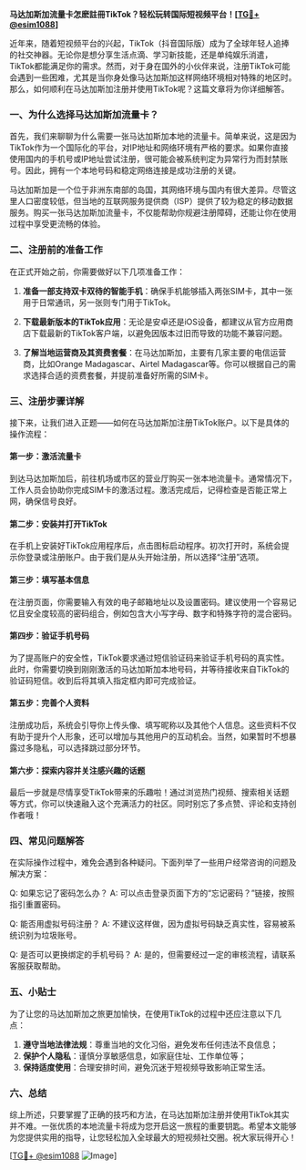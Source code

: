 **马达加斯加流量卡怎麽註冊TikTok？轻松玩转国际短视频平台！[[TG💪+ @esim1088](https://t.me/s/esim1088)]**

近年来，随着短视频平台的兴起，TikTok（抖音国际版）成为了全球年轻人追捧的社交神器。无论你是想分享生活点滴、学习新技能，还是单纯娱乐消遣，TikTok都能满足你的需求。然而，对于身在国外的小伙伴来说，注册TikTok可能会遇到一些困难，尤其是当你身处像马达加斯加这样网络环境相对特殊的地区时。那么，如何顺利在马达加斯加注册并使用TikTok呢？这篇文章将为你详细解答。

### 一、为什么选择马达加斯加流量卡？

首先，我们来聊聊为什么需要一张马达加斯加本地的流量卡。简单来说，这是因为TikTok作为一个国际化的平台，对IP地址和网络环境有严格的要求。如果你直接使用国内的手机号或IP地址尝试注册，很可能会被系统判定为异常行为而封禁账号。因此，拥有一个本地号码和稳定网络连接是成功注册的关键。

马达加斯加是一个位于非洲东南部的岛国，其网络环境与国内有很大差异。尽管这里人口密度较低，但当地的互联网服务提供商（ISP）提供了较为稳定的移动数据服务。购买一张马达加斯加流量卡，不仅能帮助你规避注册障碍，还能让你在使用过程中享受更流畅的体验。

### 二、注册前的准备工作

在正式开始之前，你需要做好以下几项准备工作：

1. **准备一部支持双卡双待的智能手机**：确保手机能够插入两张SIM卡，其中一张用于日常通讯，另一张则专门用于TikTok。
   
2. **下载最新版本的TikTok应用**：无论是安卓还是iOS设备，都建议从官方应用商店下载最新的TikTok客户端，以避免因版本过旧而导致的功能不兼容问题。

3. **了解当地运营商及其资费套餐**：在马达加斯加，主要有几家主要的电信运营商，比如Orange Madagascar、Airtel Madagascar等。你可以根据自己的需求选择合适的资费套餐，并提前准备好所需的SIM卡。

### 三、注册步骤详解

接下来，让我们进入正题——如何在马达加斯加注册TikTok账户。以下是具体的操作流程：

#### 第一步：激活流量卡

到达马达加斯加后，前往机场或市区的营业厅购买一张本地流量卡。通常情况下，工作人员会协助你完成SIM卡的激活过程。激活完成后，记得检查是否能正常上网，确保信号良好。

#### 第二步：安装并打开TikTok

在手机上安装好TikTok应用程序后，点击图标启动程序。初次打开时，系统会提示你登录或注册账户。由于我们是从头开始注册，所以选择“注册”选项。

#### 第三步：填写基本信息

在注册页面，你需要输入有效的电子邮箱地址以及设置密码。建议使用一个容易记忆且安全度较高的密码组合，例如包含大小写字母、数字和特殊字符的混合密码。

#### 第四步：验证手机号码

为了提高账户的安全性，TikTok要求通过短信验证码来验证手机号码的真实性。此时，你需要切换到刚刚激活的马达加斯加本地号码，并等待接收来自TikTok的验证码短信。收到后将其填入指定框内即可完成验证。

#### 第五步：完善个人资料

注册成功后，系统会引导你上传头像、填写昵称以及其他个人信息。这些资料不仅有助于提升个人形象，还可以增加与其他用户的互动机会。当然，如果暂时不想暴露过多隐私，可以选择跳过部分环节。

#### 第六步：探索内容并关注感兴趣的话题

最后一步就是尽情享受TikTok带来的乐趣啦！通过浏览热门视频、搜索相关话题等方式，你可以快速融入这个充满活力的社区。同时别忘了多点赞、评论和支持创作者哦！

### 四、常见问题解答

在实际操作过程中，难免会遇到各种疑问。下面列举了一些用户经常咨询的问题及解决方案：

Q: 如果忘记了密码怎么办？
A: 可以点击登录页面下方的“忘记密码？”链接，按照指引重置密码。

Q: 能否用虚拟号码注册？
A: 不建议这样做，因为虚拟号码缺乏真实性，容易被系统识别为垃圾账号。

Q: 是否可以更换绑定的手机号码？
A: 是的，但需要经过一定的审核流程，请联系客服获取帮助。

### 五、小贴士

为了让您的马达加斯加之旅更加愉快，在使用TikTok的过程中还应注意以下几点：

1. **遵守当地法律法规**：尊重当地的文化习俗，避免发布任何违法不良信息；
2. **保护个人隐私**：谨慎分享敏感信息，如家庭住址、工作单位等；
3. **保持适度使用**：合理安排时间，避免沉迷于短视频导致影响正常生活。

### 六、总结

综上所述，只要掌握了正确的技巧和方法，在马达加斯加注册并使用TikTok其实并不难。一张优质的本地流量卡将成为您开启这一旅程的重要钥匙。希望本文能够为您提供实用的指导，让您轻松加入全球最大的短视频社交圈。祝大家玩得开心！

[[TG💪+ @esim1088](https://t.me/s/esim1088) ![Image](https://i.postimg.cc/4NQfJmqS/Snipaste-2025-05-13-00-14-12.png)]